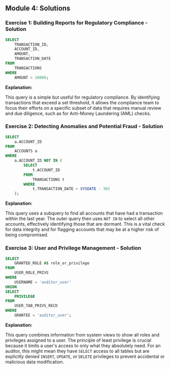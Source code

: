 ## Module 4: Solutions

### Exercise 1: Building Reports for Regulatory Compliance - Solution

```sql
SELECT
    TRANSACTION_ID,
    ACCOUNT_ID,
    AMOUNT,
    TRANSACTION_DATE
FROM
    TRANSACTIONS
WHERE
    AMOUNT > 10000;
```

**Explanation:** 

This query is a simple but useful for regulatory compliance. By identifying transactions that exceed a set threshold, it allows the compliance team to focus their efforts on a specific subset of data that requires manual review and due diligence, such as for Anti-Money Laundering (AML) checks.

### Exercise 2: Detecting Anomalies and Potential Fraud - Solution

```sql
SELECT
    a.ACCOUNT_ID
FROM
    ACCOUNTS a
WHERE
    a.ACCOUNT_ID NOT IN (
        SELECT
            t.ACCOUNT_ID
        FROM
            TRANSACTIONS t
        WHERE
            t.TRANSACTION_DATE > SYSDATE - 365
    );
```

**Explanation:** 

This query uses a subquery to find all accounts that have had a transaction within the last year. The outer query then uses `NOT IN` to select all other accounts, effectively identifying those that are dormant. This is a vital check for data integrity and for flagging accounts that may be at a higher risk of being compromised.

### Exercise 3: User and Privilege Management - Solution

```sql
SELECT
    GRANTED_ROLE AS role_or_privilege
FROM
    USER_ROLE_PRIVS
WHERE
    USERNAME = 'auditor_user'
UNION
SELECT
    PRIVILEGE
FROM
    USER_TAB_PRIVS_RECD
WHERE
    GRANTEE = 'auditor_user';
```

**Explanation:** 

This query combines information from system views to show all roles and privileges assigned to a user. The principle of least privilege is crucial because it limits a user's access to only what they absolutely need. For an auditor, this might mean they have `SELECT` access to all tables but are explicitly denied `INSERT`, `UPDATE`, or `DELETE` privileges to prevent accidental or malicious data modification.